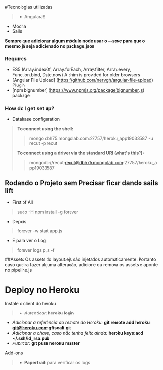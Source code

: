 #Tecnologias utilizadas

> * AngularJS
  * [Mocha](http://mochajs.org/)
  * Sails
  
**Sempre que adicionar algum módulo node usar o *--save* para que o mesmo já seja adicionado no package.json**

### Requires
- ES5 (Array.indexOf, Array.forEach, Array.filter, Array.every, Function.bind, Date.now) A shim is provided for older browsers
- [Angular File Upload] (https://github.com/nervgh/angular-file-upload) Plugin
- [npm bignumber] (https://www.npmjs.org/package/bignumber.js) package

### How do I get set up? ###
* Database configuration
> **To connect using the shell:**
>> mongo dbh75.mongolab.com:27757/heroku_app19033587 -u recut -p recut
>
> **To connect using a driver via the standard URI (what's this?):**
>>  mongodb://recut:recut@dbh75.mongolab.com:27757/heroku_app19033587

## Rodando o Projeto sem Precisar ficar dando sails lift ###
* First of All
> sudo -H npm install -g forever

* Depois
> forever -w start app.js

* E para ver o Log
> forever logs p.js -f

##Assets
Os assets do layout.ejs são injetados automaticamente. Portanto caso queira fazer alguma alteração, adicione ou remova os assets e aponte no pipeline.js

# Deploy no Heroku

Instale o client do heroku

>* *Autenticar:* **heroku login**
* *Adicionar a referência ao remote do Heroku:* **git remote add heroku git@heroku.com:gfiscali.git**
* *Adicionar a chave, caso não tenha feito ainda:* **heroku keys:add ~/.ssh/id_rsa.pub**
* *Publicar:* **git push heroku master**

Add-ons

>* **Papertrail**: para verificar os logs
